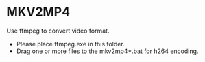 # MKV2MP4  
Use ffmpeg to convert video format.
- Please place ffmpeg.exe in this folder.
- Drag one or more files to the mkv2mp4*.bat for h264 encoding.